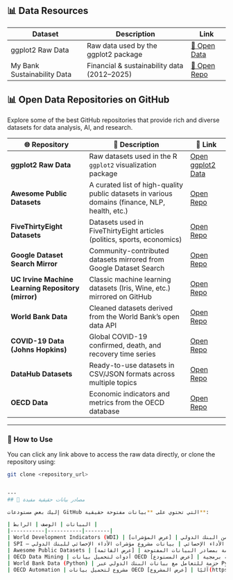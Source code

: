 ## 📊 Data Resources

| Dataset | Description | Link |
|----------|--------------|------|
| ggplot2 Raw Data | Raw data used by the ggplot2 package | [🔗 Open Data](https://github.com/tidyverse/ggplot2/tree/main/data-raw) |
| My Bank Sustainability Data | Financial & sustainability data (2012–2025) | [🔗 Open Repo](https://github.com/YourUsername/YourDataRepo) |


## 📊 Open Data Repositories on GitHub

Explore some of the best GitHub repositories that provide rich and diverse datasets for data analysis, AI, and research.

| 🌐 Repository | 📝 Description | 🔗 Link |
|----------------|----------------|--------|
| **ggplot2 Raw Data** | Raw datasets used in the R `ggplot2` visualization package | [Open ggplot2 Data](https://github.com/tidyverse/ggplot2/tree/main/data-raw) |
| **Awesome Public Datasets** | A curated list of high-quality public datasets in various domains (finance, NLP, health, etc.) | [Open Repo](https://github.com/awesomedata/awesome-public-datasets) |
| **FiveThirtyEight Datasets** | Datasets used in FiveThirtyEight articles (politics, sports, economics) | [Open Repo](https://github.com/fivethirtyeight/data) |
| **Google Dataset Search Mirror** | Community-contributed datasets mirrored from Google Dataset Search | [Open Repo](https://github.com/awesomedata/google-dataset-search) |
| **UC Irvine Machine Learning Repository (mirror)** | Classic machine learning datasets (Iris, Wine, etc.) mirrored on GitHub | [Open Repo](https://github.com/uci-ml-repo) |
| **World Bank Data** | Cleaned datasets derived from the World Bank’s open data API | [Open Repo](https://github.com/datasets/world-bank) |
| **COVID-19 Data (Johns Hopkins)** | Global COVID-19 confirmed, death, and recovery time series | [Open Repo](https://github.com/CSSEGISandData/COVID-19) |
| **DataHub Datasets** | Ready-to-use datasets in CSV/JSON formats across multiple topics | [Open Repo](https://github.com/datasets) |
| **OECD Data** | Economic indicators and metrics from the OECD database | [Open Repo](https://github.com/amarder/oecd-data) |

---

### 🧭 How to Use
You can click any link above to access the raw data directly, or clone the repository using:

```bash
git clone <repository_url>


---
## 📂 مصادر بيانات حقيقية مفيدة

إليك بعض مستودعات GitHub التي تحتوي على **بيانات مفتوحة حقيقية**:

| البيانات | الوصف | الرابط |
|-----------|-----------|--------|
| World Development Indicators (WDI) | مؤشرات التنمية العالمية من البنك الدولي | [عرض المؤشرات](https://github.com/datasets/world-development-indicators) |
| SPI — مؤشرات الأداء الإحصائي | بيانات مشروع مؤشرات الأداء الإحصائي للبنك الدولي | [عرض SPI](https://github.com/worldbank/SPI) |
| Awesome Public Datasets | قائمة ضخمة بمصادر البيانات المفتوحة | [عرض القائمة](https://github.com/awesomedata/awesome-public-datasets) |
| OECD Data Mining | أدوات لتحميل بيانات OECD بصيغة برمجية | [عرض المستودع](https://github.com/snatch59/oecd-data-mining) |
| World Bank Data (Python) | حزمة للتعامل مع بيانات البنك الدولي عبر Python | [عرض الحزمة](https://github.com/mwouts/world_bank_data) |
| OECD Automation | مشروع لتحميل بيانات OECD آليًا | [عرض المشروع](https://github.com/JiscSD/OECD) |
